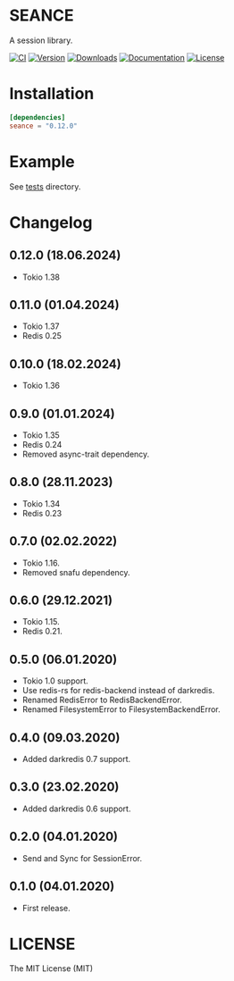 # SEANCE

A session library.

[![CI](https://img.shields.io/github/actions/workflow/status/rossnomann/seance/ci.yml?style=flat-square)](https://github.com/rossnomann/seance/actions/)
[![Version](https://img.shields.io/crates/v/seance.svg?style=flat-square)](https://crates.io/crates/seance)
[![Downloads](https://img.shields.io/crates/d/seance.svg?style=flat-square)](https://crates.io/crates/seance)
[![Documentation](https://img.shields.io/badge/docs-latest-brightgreen.svg?style=flat-square)](https://docs.rs/seance)
[![License](https://img.shields.io/crates/l/seance.svg?style=flat-square)](https://github.com/rossnomann/seance/tree/0.11.0/LICENSE)

# Installation

```toml
[dependencies]
seance = "0.12.0"
```

# Example

See [tests](https://github.com/rossnomann/seance/tree/0.12.0/tests) directory.

# Changelog

## 0.12.0 (18.06.2024)

- Tokio 1.38

## 0.11.0 (01.04.2024)

- Tokio 1.37
- Redis 0.25

## 0.10.0 (18.02.2024)

- Tokio 1.36

## 0.9.0 (01.01.2024)

- Tokio 1.35
- Redis 0.24
- Removed async-trait dependency.

## 0.8.0 (28.11.2023)

- Tokio 1.34
- Redis 0.23

## 0.7.0 (02.02.2022)

- Tokio 1.16.
- Removed snafu dependency.

## 0.6.0 (29.12.2021)

- Tokio 1.15.
- Redis 0.21.

## 0.5.0 (06.01.2020)

- Tokio 1.0 support.
- Use redis-rs for redis-backend instead of darkredis.
- Renamed RedisError to RedisBackendError.
- Renamed FilesystemError to FilesystemBackendError.

## 0.4.0 (09.03.2020)

- Added darkredis 0.7 support.

## 0.3.0 (23.02.2020)

- Added darkredis 0.6 support.

## 0.2.0 (04.01.2020)

- Send and Sync for SessionError.

## 0.1.0 (04.01.2020)

- First release.

# LICENSE

The MIT License (MIT)
